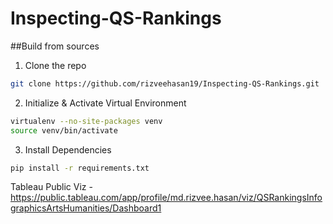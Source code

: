 # Inspecting-QS-Rankings

##Build from sources
1. Clone the repo
~~~bash
git clone https://github.com/rizveehasan19/Inspecting-QS-Rankings.git
~~~
2. Initialize & Activate Virtual Environment
~~~bash
virtualenv --no-site-packages venv
source venv/bin/activate
~~~
3. Install Dependencies
~~~bash
pip install -r requirements.txt
~~~


Tableau Public Viz - https://public.tableau.com/app/profile/md.rizvee.hasan/viz/QSRankingsInfographicsArtsHumanities/Dashboard1
